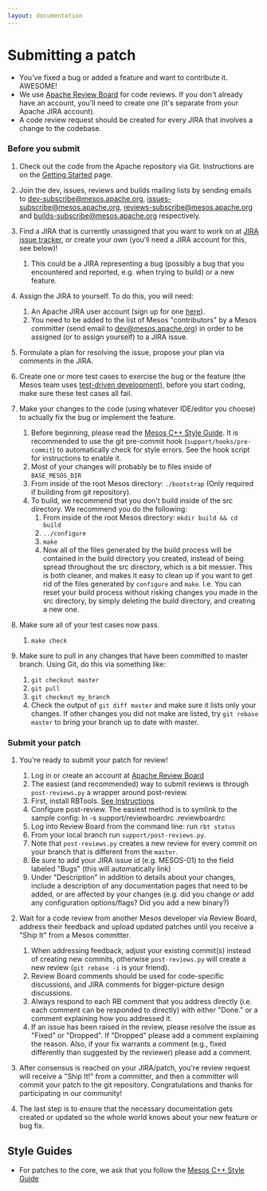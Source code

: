 ```yaml
---
layout: documentation
---
```


# Submitting a patch

* You've fixed a bug or added a feature and want to contribute it. AWESOME!
* We use [Apache Review Board](https://reviews.apache.org) for code reviews. If you don't already have an account, you'll need to create one (it's separate from your Apache JIRA account).
* A code review request should be created for every JIRA that involves a change to the codebase.

### Before you submit
1. Check out the code from the Apache repository via Git. Instructions are on the [Getting Started](http://mesos.apache.org/gettingstarted/) page.

2. Join the dev, issues, reviews and builds mailing lists by sending emails to dev-subscribe@mesos.apache.org, issues-subscribe@mesos.apache.org, reviews-subscribe@mesos.apache.org and builds-subscribe@mesos.apache.org respectively.

3. Find a JIRA that is currently unassigned that you want to work on at [JIRA issue tracker](https://issues.apache.org/jira/browse/MESOS), or create your own (you'll need a JIRA account for this, see below)!
    1. This could be a JIRA representing a bug (possibly a bug that you encountered and reported, e.g. when trying to build) or a new feature.

4. Assign the JIRA to yourself. To do this, you will need:
    1. An Apache JIRA user account (sign up for one [here](https://issues.apache.org/jira/secure/Signup!default.jspa)).
    2. You need to be added to the list of Mesos "contributors" by a Mesos committer (send email to dev@mesos.apache.org) in order to be assigned (or to assign yourself) to a JIRA issue.

5. Formulate a plan for resolving the issue, propose your plan via comments in the JIRA.

6. Create one or more test cases to exercise the bug or the feature (the Mesos team uses [test-driven development](http://en.wikipedia.org/wiki/Test-driven_development)), before you start coding, make sure these test cases all fail.

7. Make your changes to the code (using whatever IDE/editor you choose) to actually fix the bug or implement the feature.
    1. Before beginning, please read the [Mesos C++ Style Guide](mesos-c++-style-guide.md). It is recommended to use the git pre-commit hook (`support/hooks/pre-commit`) to automatically check for style errors. See the hook script for instructions to enable it.
    2. Most of your changes will probably be to files inside of `BASE_MESOS_DIR`
    3. From inside of the root Mesos directory: `./bootstrap` (Only required if building from git repository).
    4. To build, we recommend that you don't build inside of the src directory. We recommend you do the following:
        1. From inside of the root Mesos directory: `mkdir build && cd build`
        2. `../configure`
        3. `make`
        4. Now all of the files generated by the build process will be contained in the build directory you created, instead of being spread throughout the src directory, which is a bit messier. This is both cleaner, and makes it easy to clean up if you want to get rid of the files generated by `configure` and `make`. I.e. You can reset your build process without risking changes you made in the src directory, by simply deleting the build directory, and creating a new one.

8. Make sure all of your test cases now pass.
	1. `make check`

9. Make sure to pull in any changes that have been committed to master branch. Using Git, do this via something like:
    1. `git checkout master`
    2. `git pull`
    3. `git checkout my_branch`
    4. Check the output of `git diff master` and make sure it lists only your changes. If other changes you did not make are listed, try `git rebase master` to bring your branch up to date with master.

### Submit your patch
1. You're ready to submit your patch for review!
    1. Log in or create an account at [Apache Review Board](http://reviews.apache.org)
    2. The easiest (and recommended) way to submit reviews is through `post-reviews.py` a wrapper around post-review.
    3. First, install RBTools. [See Instructions](https://www.reviewboard.org/docs/rbtools/dev/)
    4. Configure post-review. The easiest method is to symlink to the sample config: ln -s support/reviewboardrc .reviewboardrc
    5. Log into Review Board from the command line: run `rbt status`
    6. From your local branch run `support/post-reviews.py`.
    7. Note that `post-reviews.py` creates a new review for every commit on your branch that is different from the `master`.
    8. Be sure to add your JIRA issue id (e.g. MESOS-01) to the field labeled "Bugs" (this will automatically link)
    9. Under "Description" in addition to details about your changes, include a description of any documentation pages that need to be added, or are affected by your changes (e.g. did you change or add any configuration options/flags? Did you add a new binary?)

2. Wait for a code review from another Mesos developer via Review Board, address their feedback and upload updated patches until you receive a "Ship It" from a Mesos committer.
    1. When addressing feedback, adjust your existing commit(s) instead of creating new commits, otherwise `post-reviews.py` will create a new review (`git rebase -i` is your friend).
    2. Review Board comments should be used for code-specific discussions, and JIRA comments for bigger-picture design discussions.
    3. Always respond to each RB comment that you address directly (i.e. each comment can be responded to directly) with either "Done." or a comment explaining how you addressed it.
    4. If an issue has been raised in the review, please resolve the issue as "Fixed" or "Dropped". If "Dropped" please add a comment explaining the reason. Also, if your fix warrants a comment (e.g., fixed differently than suggested by the reviewer) please add a comment.

3. After consensus is reached on your JIRA/patch, you're review request will receive a "Ship It!" from a committer, and then a committer will commit your patch to the git repository. Congratulations and thanks for participating in our community!

4. The last step is to ensure that the necessary documentation gets created or updated so the whole world knows about your new feature or bug fix.

## Style Guides
* For patches to the core, we ask that you follow the [Mesos C++ Style Guide](mesos-c++-style-guide.md)
